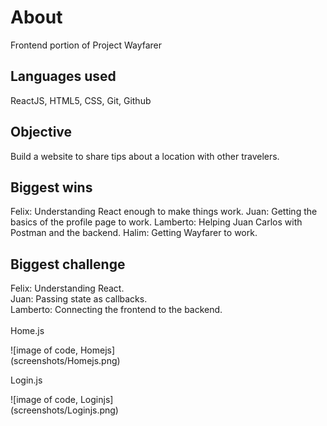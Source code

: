 # About
Frontend portion of Project Wayfarer

## Languages used

ReactJS, HTML5, CSS, Git, Github

## Objective

Build a website to share tips about a location with other travelers.

## Biggest wins

Felix: Understanding React enough to make things work.
Juan: Getting the basics of the profile page to work.
Lamberto: Helping Juan Carlos with Postman and the backend.
Halim: Getting Wayfarer to work.

## Biggest challenge

Felix: Understanding React.<br>
Juan: Passing state as callbacks.<br>
Lamberto: Connecting the frontend to the backend.<br>
<br> 
Home.js

![image of code, Homejs]<br>
(screenshots/Homejs.png)<br>

Login.js
        
![image of code, Loginjs]<br>
(screenshots/Loginjs.png)
